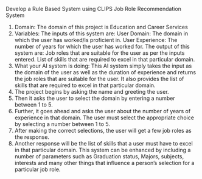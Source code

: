 Develop a Rule Based System using CLIPS Job Role Recommendation System
1. Domain:
The domain of this project is Education and Career Services
2. Variables:
The inputs of this system are:
User Domain: The domain in which the user has worked/is proficient in. User Experience: The number of years for which the user has worked for. The output of this system are:
Job roles that are suitable for the user as per the inputs entered.
List of skills that are required to excel in that particular domain.
3. What your AI system is doing:
This AI system simply takes the input as the domain of the user as well as the duration of experience and returns the job roles that are suitable for the user.
It also provides the list of skills that are required to excel in that particular domain.
1. The project begins by asking the name and greeting the user.
2. Then it asks the user to select the domain by entering a number between 1 to 5.
3. Further, it goes ahead and asks the user about the number of years of
experience in that domain. The user must select the appropriate choice by
selecting a number between 1 to 5.
4. After making the correct selections, the user will get a few job roles as the
response.
5. Another response will be the list of skills that a user must have to excel in that
particular domain.
This system can be enhanced by including a number of parameters such as Graduation status, Majors, subjects, interests and many other things that influence a person’s selection for a particular job role.
